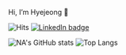 Hi, I’m Hyejeong 👋 

![Hits](https://hits.seeyoufarm.com/api/count/incr/badge.svg?url=https%3A%2F%2Fgithub.com%2Fcocoao%2Fhit-counter&count_bg=%237462FF&title_bg=%23FFF66B&icon=&icon_color=%235E5E5E&title=hits&edge_flat=false) 
[![LinkedIn badge](http://img.shields.io/badge/Portfolio-7462ff?style=flat?link=http://cocoao.dothome.co.kr/na_pf)](http://cocoao.dothome.co.kr/na_pf)

![NA's GitHub stats](https://github-readme-stats.vercel.app/api?username=cocoao&show_icons=true&custom_title=Hyejeong_Github_🙌&bg_color=161420&title_color=7462ff&text_color=ffffff&icon_color=fff66b)
![Top Langs](https://github-readme-stats.vercel.app/api/top-langs/?username=cocoao&show_icons=true&custom_title=My_language_🙌&bg_color=161420&title_color=7462ff&text_color=ffffff&icon_color=fff66b&layout=compact)
